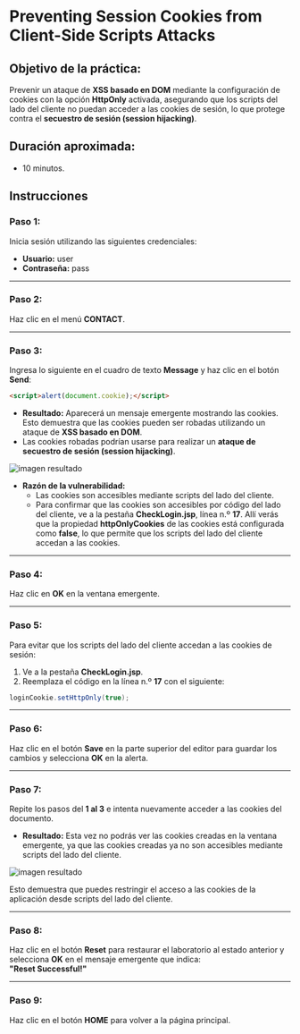 
# Preventing  Session Cookies from Client-Side Scripts Attacks

## Objetivo de la práctica:

Prevenir un ataque de **XSS basado en DOM** mediante la configuración de cookies con la opción **HttpOnly** activada, asegurando que los scripts del lado del cliente no puedan acceder a las cookies de sesión, lo que protege contra el **secuestro de sesión (session hijacking)**.

## Duración aproximada:

- 10 minutos.

## Instrucciones 

### **Paso 1:**  
Inicia sesión utilizando las siguientes credenciales:  
- **Usuario:** user  
- **Contraseña:** pass  

---

### **Paso 2:**  
Haz clic en el menú **CONTACT**.  

---

### **Paso 3:**  
Ingresa lo siguiente en el cuadro de texto **Message** y haz clic en el botón **Send**:  
```html
<script>alert(document.cookie);</script>
```  
- **Resultado:** Aparecerá un mensaje emergente mostrando las cookies. Esto demuestra que las cookies pueden ser robadas utilizando un ataque de **XSS basado en DOM**.  
- Las cookies robadas podrían usarse para realizar un **ataque de secuestro de sesión (session hijacking)**.  

![imagen resultado](../images/mod7-lab1-1.png)

- **Razón de la vulnerabilidad:**  
   - Las cookies son accesibles mediante scripts del lado del cliente.  
   - Para confirmar que las cookies son accesibles por código del lado del cliente, ve a la pestaña **CheckLogin.jsp**, línea n.º **17**. Allí verás que la propiedad **httpOnlyCookies** de las cookies está configurada como **false**, lo que permite que los scripts del lado del cliente accedan a las cookies.  

---

### **Paso 4:**  
Haz clic en **OK** en la ventana emergente.  

---

### **Paso 5:**  
Para evitar que los scripts del lado del cliente accedan a las cookies de sesión:  
1. Ve a la pestaña **CheckLogin.jsp**.  
2. Reemplaza el código en la línea n.º **17** con el siguiente:  
```java
loginCookie.setHttpOnly(true);
```  

---

### **Paso 6:**  
Haz clic en el botón **Save** en la parte superior del editor para guardar los cambios y selecciona **OK** en la alerta.  

---

### **Paso 7:**  
Repite los pasos del **1 al 3** e intenta nuevamente acceder a las cookies del documento.  
- **Resultado:** Esta vez no podrás ver las cookies creadas en la ventana emergente, ya que las cookies creadas ya no son accesibles mediante scripts del lado del cliente.  

![imagen resultado](../images/mod7-lab1-2.png)

Esto demuestra que puedes restringir el acceso a las cookies de la aplicación desde scripts del lado del cliente.  

---

### **Paso 8:**  
Haz clic en el botón **Reset** para restaurar el laboratorio al estado anterior y selecciona **OK** en el mensaje emergente que indica:  
**"Reset Successful!"**  

---

### **Paso 9:**  
Haz clic en el botón **HOME** para volver a la página principal.  